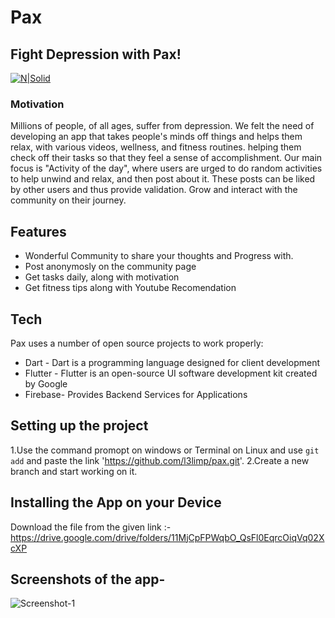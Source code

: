 # Pax
## Fight Depression with Pax!

[![N|Solid](https://docs.flutter.dev/assets/images/shared/brand/flutter/logo/flutter-lockup.png)](https://docs.flutter.dev/)
### Motivation
Millions of people, of all ages, suffer from depression. We felt the need of developing an app that takes people's minds off things and helps them relax, with various videos, wellness, and fitness routines. helping them check off their tasks so that they feel a sense of accomplishment. Our main focus is "Activity of the day", where users are urged to do random activities to help unwind and relax, and then post about it. These posts can be liked by other users and thus provide validation. Grow and interact with the community on their journey.


## Features

- Wonderful Community to share your thoughts and Progress with.
- Post anonymosly on the community page
- Get tasks daily, along with motivation  
- Get fitness tips along with Youtube Recomendation



## Tech

Pax uses a number of open source projects to work properly:

- Dart - Dart is a programming language designed for client development
- Flutter - Flutter is an open-source UI software development kit created by Google
- Firebase- Provides Backend Services for Applications


## Setting up the project

1.Use the command promopt on windows or Terminal on Linux and use `git add` and  paste the link 'https://github.com/l3limp/pax.git'.
2.Create a new branch and start working on it.

## Installing the App on your Device

Download the file from the given link :- https://drive.google.com/drive/folders/11MjCpFPWqbO_QsFl0EqrcOiqVq02XcXP

## Screenshots of the app-

![Screenshot-1](https://github.com/Maverick-Wolf/python_projects/blob/master/Pax1.jpeg?raw=true)
